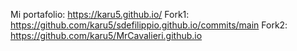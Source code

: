 Mi portafolio: https://karu5.github.io/
Fork1: https://github.com/karu5/sdefilippio.github.io/commits/main
Fork2: https://github.com/karu5/MrCavalieri.github.io
